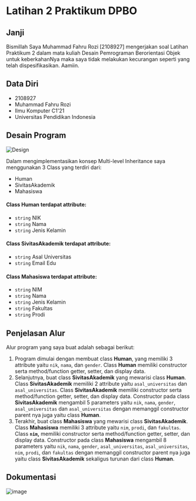 # Latihan 2 Praktikum DPBO

## Janji

Bismillah Saya Muhammad Fahru Rozi [2108927] mengerjakan soal Latihan Praktikum 2 dalam mata kuliah Desain Pemrograman Berorientasi Objek untuk keberkahanNya maka saya tidak melakukan kecurangan seperti yang telah dispesifikasikan. Aamiin.

## Data Diri

- 2108927
- Muhammad Fahru Rozi
- Ilmu Komputer C1'21
- Universitas Pendidikan Indonesia

## Desain Program

![Design](https://user-images.githubusercontent.com/59097913/221392311-9263a5e9-38bc-4af5-b530-28b049242309.jpg)

Dalam mengimplementasikan konsep Multi-level Inheritance saya menggunakan 3 Class yang terdiri dari:

- Human
- SivitasAkademik
- Mahasiswa

#### Class **Human** terdapat attribute:
- `string` NIK
- `string` Nama
- `string` Jenis Kelamin

#### Class **SivitasAkademik** terdapat attribute:
- `string` Asal Universitas
- `string` Email Edu

#### Class **Mahasiswa** terdapat attribute:
- `string` NIM
- `string` Nama
- `string` Jenis Kelamin
- `string` Fakultas
- `string` Prodi

## Penjelasan Alur

Alur program yang saya buat adalah sebagai berikut:

1. Program dimulai dengan membuat class **Human**, yang memiliki 3 attribute yaitu `nik`, `nama`, dan `gender`. Class **Human** memiliki constructor serta method/function getter, setter, dan display data.
2. Selanjutnya, buat class **SivitasAkademik** yang mewarisi class **Human**. Class **SivitasAkademik** memiliki 2 attribute yaitu `asal_universitas` dan `asal_universitas`. Class **SivitasAkademik** memiliki constructor serta method/function getter, setter, dan display data. Constructor pada class **SivitasAkademik** mengambil 5 parameters yaitu `nik`, `nama`, `gender`, `asal_universitas` dan `asal_universitas` dengan memanggil constructor parent nya juga yaitu class **Human**.
3. Terakhir, buat class **Mahasiswa** yang mewarisi class **SivitasAkademik**. Class **Mahasiswa** memiliki 3 attribute yaitu `nim`, `prodi`, dan `fakultas`. Class **`nim`,** memiliki constructor serta method/function getter, setter, dan display data. Constructor pada class **Mahasiswa** mengambil 8 parameters yaitu `nik`, `nama`, `gender`, `asal_universitas`, `asal_universitas`, `nim`, `prodi`, dan `fakultas` dengan memanggil constructor parent nya juga yaitu class **SivitasAkademik** sekaligus turunan dari class **Human**.

## Dokumentasi

![image](https://user-images.githubusercontent.com/59097913/220079810-afbfa83c-c116-4f4a-b54c-b3a6ab7e7aad.png)
